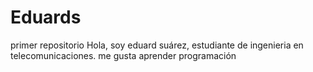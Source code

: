 # Eduards
primer repositorio
Hola, soy eduard suárez, estudiante de ingenieria en telecomunicaciones. me gusta aprender programación

